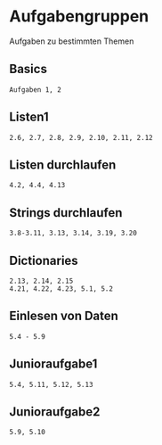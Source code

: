 # Aufgabengruppen
Aufgaben zu bestimmten Themen

## Basics
```
Aufgaben 1, 2
```

## Listen1
```
2.6, 2.7, 2.8, 2.9, 2.10, 2.11, 2.12
```

## Listen durchlaufen
```
4.2, 4.4, 4.13
```

## Strings durchlaufen
```
3.8-3.11, 3.13, 3.14, 3.19, 3.20
```

## Dictionaries
```
2.13, 2.14, 2.15
4.21, 4.22, 4.23, 5.1, 5.2
```

## Einlesen von Daten
```
5.4 - 5.9
```

## Junioraufgabe1
```
5.4, 5.11, 5.12, 5.13
```

## Junioraufgabe2
```
5.9, 5.10
```






